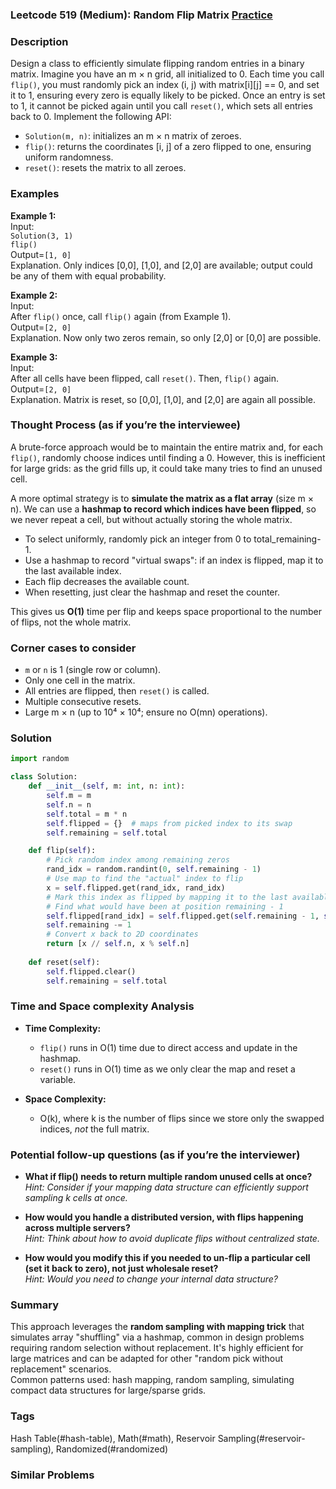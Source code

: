 ### Leetcode 519 (Medium): Random Flip Matrix [Practice](https://leetcode.com/problems/random-flip-matrix)

### Description  
Design a class to efficiently simulate flipping random entries in a binary matrix. Imagine you have an m × n grid, all initialized to 0. Each time you call `flip()`, you must randomly pick an index (i, j) with matrix[i][j] == 0, and set it to 1, ensuring every zero is equally likely to be picked. Once an entry is set to 1, it cannot be picked again until you call `reset()`, which sets all entries back to 0. Implement the following API:

- `Solution(m, n)`: initializes an m × n matrix of zeroes.
- `flip()`: returns the coordinates [i, j] of a zero flipped to one, ensuring uniform randomness.
- `reset()`: resets the matrix to all zeroes.

### Examples  

**Example 1:**  
Input:  
`Solution(3, 1)`  
`flip()`  
Output=`[1, 0]`  
Explanation. Only indices [0,0], [1,0], and [2,0] are available; output could be any of them with equal probability.

**Example 2:**  
Input:  
After `flip()` once, call `flip()` again (from Example 1).  
Output=`[2, 0]`  
Explanation. Now only two zeros remain, so only [2,0] or [0,0] are possible.

**Example 3:**  
Input:  
After all cells have been flipped, call `reset()`. Then, `flip()` again.  
Output=`[2, 0]`  
Explanation. Matrix is reset, so [0,0], [1,0], and [2,0] are again all possible.

### Thought Process (as if you’re the interviewee)  
A brute-force approach would be to maintain the entire matrix and, for each `flip()`, randomly choose indices until finding a 0. However, this is inefficient for large grids: as the grid fills up, it could take many tries to find an unused cell.

A more optimal strategy is to **simulate the matrix as a flat array** (size m × n). We can use a **hashmap to record which indices have been flipped**, so we never repeat a cell, but without actually storing the whole matrix. 

- To select uniformly, randomly pick an integer from 0 to total_remaining-1.
- Use a hashmap to record "virtual swaps": if an index is flipped, map it to the last available index.
- Each flip decreases the available count. 
- When resetting, just clear the hashmap and reset the counter.
  
This gives us **O(1)** time per flip and keeps space proportional to the number of flips, not the whole matrix.

### Corner cases to consider  
- `m` or `n` is 1 (single row or column).
- Only one cell in the matrix.
- All entries are flipped, then `reset()` is called.
- Multiple consecutive resets.
- Large m × n (up to 10⁴ × 10⁴; ensure no O(mn) operations).

### Solution

```python
import random

class Solution:
    def __init__(self, m: int, n: int):
        self.m = m
        self.n = n
        self.total = m * n
        self.flipped = {}  # maps from picked index to its swap
        self.remaining = self.total

    def flip(self):
        # Pick random index among remaining zeros
        rand_idx = random.randint(0, self.remaining - 1)
        # Use map to find the "actual" index to flip
        x = self.flipped.get(rand_idx, rand_idx)
        # Mark this index as flipped by mapping it to the last available in the pool
        # Find what would have been at position remaining - 1
        self.flipped[rand_idx] = self.flipped.get(self.remaining - 1, self.remaining - 1)
        self.remaining -= 1
        # Convert x back to 2D coordinates
        return [x // self.n, x % self.n]
    
    def reset(self):
        self.flipped.clear()
        self.remaining = self.total
```

### Time and Space complexity Analysis  

- **Time Complexity:**  
  - `flip()` runs in O(1) time due to direct access and update in the hashmap.
  - `reset()` runs in O(1) time as we only clear the map and reset a variable.

- **Space Complexity:**  
  - O(k), where k is the number of flips since we store only the swapped indices, *not* the full matrix.

### Potential follow-up questions (as if you’re the interviewer)  

- **What if flip() needs to return multiple random unused cells at once?**  
  *Hint: Consider if your mapping data structure can efficiently support sampling k cells at once.*

- **How would you handle a distributed version, with flips happening across multiple servers?**  
  *Hint: Think about how to avoid duplicate flips without centralized state.*

- **How would you modify this if you needed to un-flip a particular cell (set it back to zero), not just wholesale reset?**  
  *Hint: Would you need to change your internal data structure?*

### Summary
This approach leverages the **random sampling with mapping trick** that simulates array "shuffling" via a hashmap, common in design problems requiring random selection without replacement. It's highly efficient for large matrices and can be adapted for other "random pick without replacement" scenarios.  
Common patterns used: hash mapping, random sampling, simulating compact data structures for large/sparse grids.

### Tags
Hash Table(#hash-table), Math(#math), Reservoir Sampling(#reservoir-sampling), Randomized(#randomized)

### Similar Problems
